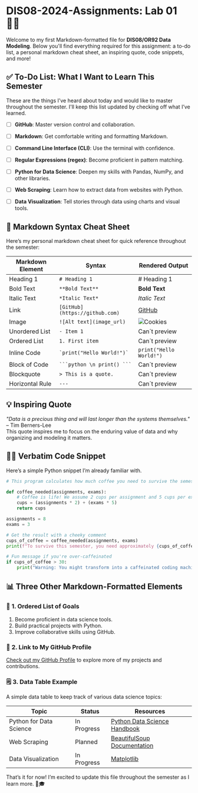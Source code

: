 # DIS08-2024-Assignments: Lab 01 🧑‍💻

Welcome to my first Markdown-formatted file for **DIS08/OR92 Data Modeling**. Below you'll find everything required for this assignment: a to-do list, a personal markdown cheat sheet, an inspiring quote, code snippets, and more!



## ✅ **To-Do List**: What I Want to Learn This Semester  
These are the things I’ve heard about today and would like to master throughout the semester. I'll keep this list updated by checking off what I’ve learned.

- [ ] **GitHub**: Master version control and collaboration.
- [ ] **Markdown**: Get comfortable writing and formatting Markdown.
- [ ] **Command Line Interface (CLI)**: Use the terminal with confidence.
- [ ] **Regular Expressions (regex)**: Become proficient in pattern matching.
- [ ] **Python for Data Science**: Deepen my skills with Pandas, NumPy, and other libraries.
- [ ] **Web Scraping**: Learn how to extract data from websites with Python.
- [ ] **Data Visualization**: Tell stories through data using charts and visual tools.



## 📓 **Markdown Syntax Cheat Sheet**  
Here’s my personal markdown cheat sheet for quick reference throughout the semester:

| **Markdown Element**  | **Syntax**                      | **Rendered Output**                          |
|-----------------------|---------------------------------|----------------------------------------------|
| Heading 1             | `# Heading 1`                   | # Heading 1                                  |
| Bold Text             | `**Bold Text**`                 | **Bold Text**                                |
| Italic Text           | `*Italic Text*`                 | *Italic Text*                                |
| Link                  | `[GitHub](https://github.com)`  | [GitHub](https://github.com)                 |
| Image                 | `![Alt text](image_url)`        | ![Cookies](https://upload.wikimedia.org/wikipedia/commons/b/b9/Chocolate_Chip_Cookies_-_kimberlykv.jpg)                       |
| Unordered List        | `- Item 1`                      | Can´t preview                                   |
| Ordered List          | `1. First item`                 | Can´t preview                                 |
| Inline Code           | `` `print("Hello World!")` ``   | `print("Hello World!")`                      |
| Block of Code         | ```` ```python \n print() ``` ````| Can´t preview                         |
| Blockquote            | `> This is a quote.`            | Can´t preview                         |
| Horizontal Rule       | `---`                           | Can´t preview                                         |



## 💡 **Inspiring Quote**  
_"Data is a precious thing and will last longer than the systems themselves."_ – Tim Berners-Lee  
This quote inspires me to focus on the enduring value of data and why organizing and modeling it matters.



## 🧑‍💻 **Verbatim Code Snippet**  
Here’s a simple Python snippet I’m already familiar with.

```python
# This program calculates how much coffee you need to survive the semester! ☕️

def coffee_needed(assignments, exams):
    # Coffee is life! We assume 2 cups per assignment and 5 cups per exam.
    cups = (assignments * 2) + (exams * 5)
    return cups

assignments = 8
exams = 3

# Get the result with a cheeky comment
cups_of_coffee = coffee_needed(assignments, exams)
print(f"To survive this semester, you need approximately {cups_of_coffee} cups of coffee! 🚀☕")

# Fun message if you're over-caffeinated
if cups_of_coffee > 30:
    print("Warning: You might transform into a caffeinated coding machine! 💻🤖")

```



## 📊 **Three Other Markdown-Formatted Elements**  

### 📍 **1. Ordered List of Goals**  
1. Become proficient in data science tools.
2. Build practical projects with Python.
3. Improve collaborative skills using GitHub.



### 🔗 **2. Link to My GitHub Profile**  
[Check out my GitHub Profile](https://github.com/jsxr98) to explore more of my projects and contributions.



### 🗒 **3. Data Table Example**
A simple data table to keep track of various data science topics:

| **Topic**             | **Status**        | **Resources**                             |
|-----------------------|-------------------|-------------------------------------------|
| Python for Data Science| In Progress       | [Python Data Science Handbook](https://jakevdp.github.io/PythonDataScienceHandbook/) |
| Web Scraping          | Planned           | [BeautifulSoup Documentation](https://www.crummy.com/software/BeautifulSoup/)       |
| Data Visualization     | In Progress       | [Matplotlib](https://matplotlib.org)                     |



That’s it for now! I’m excited to update this file throughout the semester as I learn more. 🚀🎓
